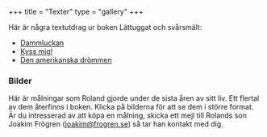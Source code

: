 +++
title = "Texter"
type = "gallery"
+++

Här är några textutdrag ur boken Lättuggat och svårsmält:
- [Dammluckan](/text-och-bild/dammluckan.html)
- [Kyss mig!](/text-och-bild/kyss-mig.html)
- [Den amerikanska drömmen](/text-och-bild/den-amerikanska-drömmen.html)


### Bilder

Här är målningar som Roland gjorde under de sista åren av sitt liv. Ett flertal av dem återfinns i boken. Klicka på bilderna för att se dem i större format. Är du intresserad av att köpa en målning, skicka ett mejl till Rolands son Joakim Frögren (joakim@frogren.se) så tar han kontakt med dig.
